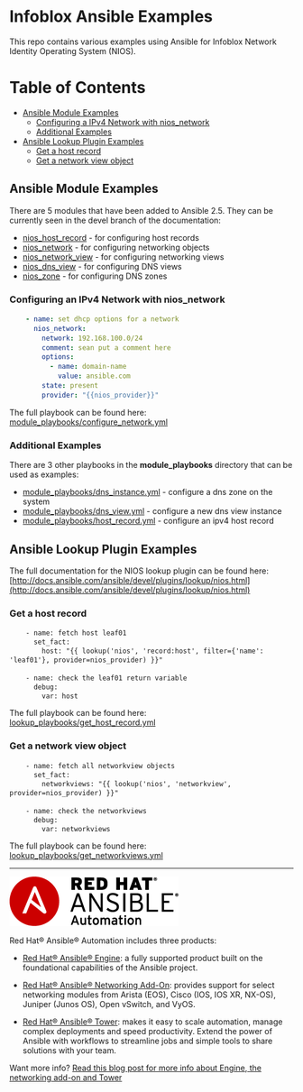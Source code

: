 # Infoblox Ansible Examples

This repo contains various examples using Ansible for Infoblox Network Identity Operating System (NIOS).

# Table of Contents
  - [Ansible Module Examples](#ansible-module-examples)
    - [Configuring a IPv4 Network with nios_network](#configuring-a-ipv4-network-with-nios_network)
    - [Additional Examples](#additional-examples)
  - [Ansible Lookup Plugin Examples](#ansible-lookup-plugin-examples)
    - [Get a host record](#get-a-host-record)
    - [Get a network view object](#get-a-network-view-object)

## Ansible Module Examples

There are 5 modules that have been added to Ansible 2.5.  They can be currently seen in the devel branch of the documentation:
  - [nios_host_record](http://docs.ansible.com/ansible/devel/modules/nios_host_record_module.html) - for configuring host records
  - [nios_network](http://docs.ansible.com/ansible/devel/modules/nios_network_module.html) - for configuring networking objects
  - [nios_network_view](http://docs.ansible.com/ansible/devel/modules/nios_network_view_module.html) - for configuring networking views
  - [nios_dns_view](http://docs.ansible.com/ansible/devel/modules/nios_dns_view_module.html) - for configuring DNS views
  - [nios_zone](http://docs.ansible.com/ansible/devel/modules/nios_zone_module.html) - for configuring DNS zones

### Configuring an IPv4 Network with nios_network

```yaml
    - name: set dhcp options for a network
      nios_network:
        network: 192.168.100.0/24
        comment: sean put a comment here
        options:
          - name: domain-name
            value: ansible.com
        state: present
        provider: "{{nios_provider}}"
```

The full playbook can be found here: [module_playbooks/configure_network.yml](module_playbooks/configure_network.yml)

### Additional Examples

There are 3 other playbooks in the **module_playbooks** directory that can be used as examples:
  - [module_playbooks/dns_instance.yml](module_playbooks/dns_instance.yml) - configure a dns zone on the system
  - [module_playbooks/dns_view.yml](module_playbooks/dns_view.yml) - configure a new dns view instance
  - [module_playbooks/host_record.yml](module_playbooks/host_record.yml) - configure an ipv4 host record

## Ansible Lookup Plugin Examples

The full documentation for the NIOS lookup plugin can be found here: [http://docs.ansible.com/ansible/devel/plugins/lookup/nios.html](http://docs.ansible.com/ansible/devel/plugins/lookup/nios.html)

### Get a host record

```
    - name: fetch host leaf01
      set_fact:
        host: "{{ lookup('nios', 'record:host', filter={'name': 'leaf01'}, provider=nios_provider) }}"

    - name: check the leaf01 return variable
      debug:
        var: host
```

The full playbook can be found here: [lookup_playbooks/get_host_record.yml](lookup_playbooks/get_host_record.yml)

### Get a network view object

```
    - name: fetch all networkview objects
      set_fact:
        networkviews: "{{ lookup('nios', 'networkview', provider=nios_provider) }}"

    - name: check the networkviews
      debug:
        var: networkviews
```

The full playbook can be found here: [lookup_playbooks/get_networkviews.yml](lookup_playbooks/get_networkviews.yml)

---
![Red Hat Ansible Automation](images/rh-ansible-automation.png)

Red Hat® Ansible® Automation includes three products:

- [Red Hat® Ansible® Engine](https://www.ansible.com/ansible-engine): a fully supported product built on the foundational capabilities of the Ansible project.

- [Red Hat® Ansible® Networking Add-On](https://www.ansible.com/ansible-engine): provides support for select networking modules from Arista (EOS), Cisco (IOS, IOS XR, NX-OS), Juniper (Junos OS), Open vSwitch, and VyOS.

- [Red Hat® Ansible® Tower](https://www.ansible.com/tower): makes it easy to scale automation, manage complex deployments and speed productivity. Extend the power of Ansible with workflows to streamline jobs and simple tools to share solutions with your team.

Want more info?
[Read this blog post for more info about Engine, the networking add-on and Tower](https://www.ansible.com/blog/red-hat-ansible-automation-engine-vs-tower)
